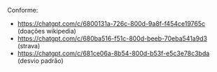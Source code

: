 Conforme:
- https://chatgpt.com/c/6800131a-726c-800d-9a8f-f454ce19765c (doações wikipedia)
- https://chatgpt.com/c/680ba516-f51c-800d-beeb-70eba541a9d3 (strava)
- https://chatgpt.com/c/681ce06a-8b54-800d-b53f-e5c3e78c3bda (desvio padrão)
